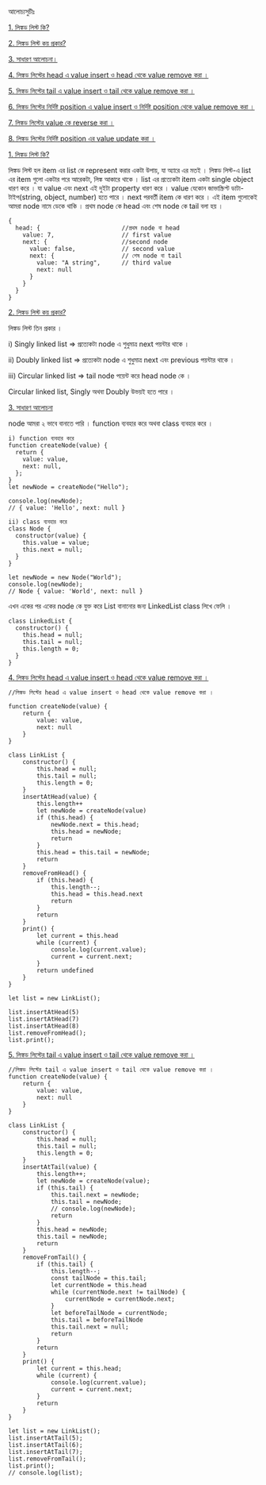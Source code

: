 আলোচ্যসুচীঃ

[1. লিঙ্কড লিস্ট কি?](#1)

[2. লিঙ্কড লিস্ট কয় প্রকার?](#2)

[3. সাধারণ আলোচনা।](#3)

[4. লিঙ্কড লিস্টের head এ value insert ও head থেকে value remove করা ।](#4)

[5. লিঙ্কড লিস্টের tail এ value insert ও tail থেকে value remove করা ।](#5)

[6. লিঙ্কড লিস্টের নির্দিষ্ট position এ value insert ও নির্দিষ্ট position থেকে value remove করা ।](#6)

[7. লিঙ্কড লিস্টের value কে reverse করা ।](#7)

[8. লিঙ্কড লিস্টের নির্দিষ্ট position এর value update করা ।](#8)

<a id="1"></a>

[1. লিঙ্কড লিস্ট কি?]()

লিঙ্কড লিস্ট হল item এর list কে represent করার একটা উপায়, যা অ্যারে এর মতই । লিঙ্কড লিস্ট-এ list এর item গুলো একটার পরে আরেকটা, লিঙ্ক আকারে থাকে । list এর প্রত্যেকটা item একটা single object ধারণ করে । যা value এবং next এই দুইটা property ধারণ করে । value যেকোন জাভাস্ক্রিপ্ট ডাটা-টাইপ(string, object, number) হতে পারে । next পরবর্তী item কে ধারণ করে । এই item গুলোকেই আমরা node নামে ডেকে থাকি । প্রথম node কে head এবং শেষ node কে tail বলা হয় ।

```
{
  head: {                       //প্রথম node বা head
    value: 7,                   // first value
    next: {                     //second node
      value: false,             // second value
      next: {                   // শেষ node বা tail
        value: "A string",      // third value
        next: null
      }
    }
  }
}
```

<a id="2"></a>

[2. লিঙ্কড লিস্ট কয় প্রকার?]()

লিঙ্কড লিস্ট তিন প্রকার ।

i) Singly linked list => প্রত্যেকটা node এ শুধুমাত্র next পয়ন্টার থাকে ।

ii) Doubly linked list => প্রত্যেকটা node এ শুধুমাত্র next এবং previous পয়ন্টার থাকে ।

iii) Circular linked list => tail node পয়েন্ট করে head node কে ।

Circular linked list, Singly অথবা Doubly উভয়ই হতে পারে ।

<a id="3"></a>

[3. সাধারণ আলোচনা]()

node আমরা ২ ভাবে বানাতে পারি । function ব্যবহার করে অথবা class ব্যবহার করে ।

```
i) function ব্যবহার করে
function createNode(value) {
  return {
    value: value,
    next: null,
  };
}
let newNode = createNode("Hello");

console.log(newNode);
// { value: 'Hello', next: null }

ii) class ব্যবহার করে
class Node {
  constructor(value) {
    this.value = value;
    this.next = null;
  }
}

let newNode = new Node("World");
console.log(newNode);
// Node { value: 'World', next: null }
```

এখন একের পর একের node কে যুক্ত করে List বানানোর জন্য LinkedList class লিখে ফেলি ।

```
class LinkedList {
  constructor() {
    this.head = null;
    this.tail = null;
    this.length = 0;
  }
}
```

<a id="4"></a>
[4. লিঙ্কড লিস্টের head এ value insert ও head থেকে value remove করা ।]()

```
//লিঙ্কড লিস্টের head এ value insert ও head থেকে value remove করা ।

function createNode(value) {
    return {
        value: value,
        next: null
    }
}

class LinkList {
    constructor() {
        this.head = null;
        this.tail = null;
        this.length = 0;
    }
    insertAtHead(value) {
        this.length++
        let newNode = createNode(value)
        if (this.head) {
            newNode.next = this.head;
            this.head = newNode;
            return
        }
        this.head = this.tail = newNode;
        return
    }
    removeFromHead() {
        if (this.head) {
            this.length--;
            this.head = this.head.next
            return
        }
        return
    }
    print() {
        let current = this.head
        while (current) {
            console.log(current.value);
            current = current.next;
        }
        return undefined
    }
}

let list = new LinkList();

list.insertAtHead(5)
list.insertAtHead(7)
list.insertAtHead(8)
list.removeFromHead();
list.print();
```

<a id="5"></a>
[5. লিঙ্কড লিস্টের tail এ value insert ও tail থেকে value remove করা ।]()

```
//লিঙ্কড লিস্টের tail এ value insert ও tail থেকে value remove করা ।
function createNode(value) {
    return {
        value: value,
        next: null
    }
}

class LinkList {
    constructor() {
        this.head = null;
        this.tail = null;
        this.length = 0;
    }
    insertAtTail(value) {
        this.length++;
        let newNode = createNode(value);
        if (this.tail) {
            this.tail.next = newNode;
            this.tail = newNode;
            // console.log(newNode);
            return
        }
        this.head = newNode;
        this.tail = newNode;
        return
    }
    removeFromTail() {
        if (this.tail) {
            this.length--;
            const tailNode = this.tail;
            let currentNode = this.head
            while (currentNode.next != tailNode) {
                currentNode = currentNode.next;
            }
            let beforeTailNode = currentNode;
            this.tail = beforeTailNode
            this.tail.next = null;
            return
        }
        return
    }
    print() {
        let current = this.head;
        while (current) {
            console.log(current.value);
            current = current.next;
        }
        return
    }
}

let list = new LinkList();
list.insertAtTail(5);
list.insertAtTail(6);
list.insertAtTail(7);
list.removeFromTail();
list.print();
// console.log(list);
```
